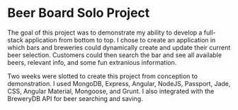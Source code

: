 # Beer Board Solo Project
The goal of this project was to demonstrate my ability to develop a full-stack application from bottom to top. I chose to create an application in which bars and breweries could dynamically create and update their current beer selection. Customers could then search the bar and see all available beers, relevant info, and some fun extranious information.

Two weeks were slotted to create this project from conception to demonstration. I used MongoDB, Express, Angular, NodeJS, Passport, Jade, CSS, Angular Material, Mongoose, and Grunt. I also integrated with the BreweryDB API for beer searching and saving.
